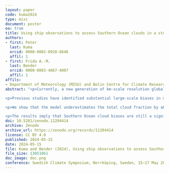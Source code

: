 ```yaml
---
layout: paper
code: kuma2024
type: misc
document: poster
oa: true
title: Using ship observations to assess Southern Ocean clouds in a storm-resolving general circulation model ICON
authors:
- first: Peter
  last: Kuma
  orcid: 0000-0002-0910-8646
  affil: 1
- first: Frida A.-M.
  last: Bender
  orcid: 0000-0003-4867-4007
  affil: 1
affils:
- Department of Meteorology (MISU) and Bolin Centre for Climate Research, Stockholm University, Stockholm, Sweden
abstract: "<p>Currently, a new generation of km-scale resolution global climate models are in development as the forthcoming phase of climate modelling. One such model is a 5-km version of the Icosahedral Nonhydrostatic Weather and Climate Model (ICON) developed jointly by Deutscher Wetterdienst (DWD) and the Max-Planck-Institute for Meteorology (MPI-M). Because of the high resolution, most parametrisations, such as that of convection and clouds, can be avoided.</p>

<p>Previous studies have identified substantial large-scale biases in model clouds over the Southern Ocean, affecting sea surface temperature and the Earth's albedo overall. Our aim is to quantify how well the high-resolution ICON model is simulating clouds in this region, particularly in light of the fact that subgrid-scale clouds are not parametrised in this model. This region is mostly dominated by boundary layer clouds generated by shallow convection, and these are problematic to observe by spaceborne lidar and radars, which are affected by attenuation by overlapping and thick clouds and ground clutter, respectively. Therefore, we choose to use a large set of ship-based observations conducted with ceilometers and lidars on board of RV <em>Polarstern</em> and other voyages. Altogether, we analyse about 1500 days of data from 31 voyages and 1 sub-antarctic station covering diverse longitudes of the Southern Ocean. To achieve a like-for-like comparison with the model, we use a ground-based lidar simulator called the Automatic Lidar and Ceilometer Framework (ALCF). We contrast the results with the ECMWF Reanalysis 5 (ERA5) and the Modern-Era Retrospective analysis for Research and Applications, Version 2 (MERRA-2).</p>

<p>We show that the model underestimates the total cloud fraction by about 10%, with overestimation of cloud below 2 km, and underestimation of cloud above 2 km. The reanalyses also underestimate the total cloud fraction by about 20%. ERA5 overestimates cloud below 1 km but underestimates near-surface cloud or fog. In addition to lidar data, we compare radiosonde profiles acquired on the RV <em>Polarstern</em> voyages with ICON. Notably, the model exhibits smaller natural variability than observations, and its lifting condensation level tends to be higher. This might explain why cloud occurrence is peaking higher in the model (at 500 m) than in observations (at the surface).</p>

<p>The results imply that Southern Ocean cloud biases are still a significant issue in a km-scale resolution model, even though an improvement over the lower-resolution reanalyses is notable. More effort is needed to improve model cloud simulations in this fast-changing and understudied region. The advancement from convection and cloud parametrisation to cloud-resolving models might not solve this bias without an additional effort.</p>"
doi: 10.5281/zenodo.11204414
archive: Zenodo
archive_url: https://zenodo.org/records/11204414
license: CC BY 4.0
published: 2024-05-15
date: 2024-05-15
file: Kuma and Bender (2024), Using ship observations to assess Southern Ocean clouds in a storm-resolving general circulation model ICON.pdf
file_size: 13051861
doc_image: doc.png
conference: Swedish Climate Symposium, Norrköping, Sweden, 15–17 May 2024
---
```

